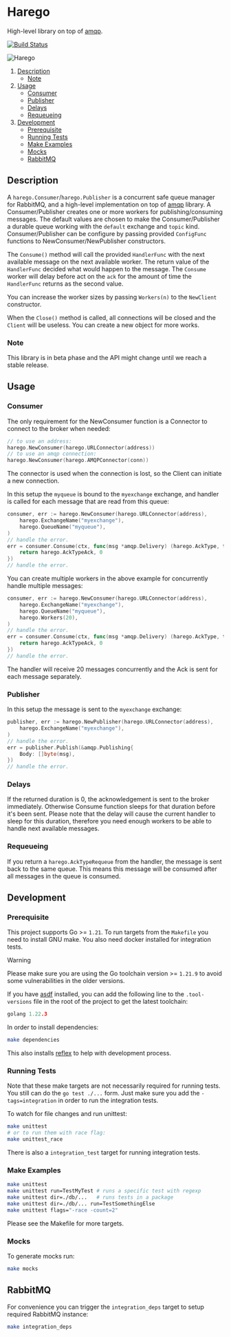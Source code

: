 # Harego

High-level library on top of [amqp][amqp].

[![Build Status](https://travis-ci.com/blokur/harego.svg?token=TM5LRGpEAwKms8UULFDi&branch=master)](https://travis-ci.com/blokur/harego)

![Harego](https://media.giphy.com/media/uNNsPzWVFzfuE/giphy.gif)

1. [Description](#description)
   - [Note](#note)
2. [Usage](#usage)
   - [Consumer](#consumer)
   - [Publisher](#publisher)
   - [Delays](#delays)
   - [Requeueing](#requeueing)
3. [Development](#development)
   - [Prerequisite](#prerequisite)
   - [Running Tests](#running-tests)
   - [Make Examples](#make-examples)
   - [Mocks](#mocks)
   - [RabbitMQ](#rabbitmq)

## Description

A `harego.Consumer`/`harego.Publisher` is a concurrent safe queue manager for
RabbitMQ, and a high-level implementation on top of
[amqp](github.com/rabbitmq/amqp091-go) library. A Consumer/Publisher creates
one or more workers for publishing/consuming messages. The default values are
chosen to make the Consumer/Publisher a durable queue working with the
`default` exchange and `topic` kind. Consumer/Publisher can be configure by
passing provided `ConfigFunc` functions to NewConsumer/NewPublisher
constructors.

The `Consume()` method will call the provided `HandlerFunc` with the next
available message on the next available worker. The return value of the
`HandlerFunc` decided what would happen to the message. The `Consume` worker
will delay before act on the `ack` for the amount of time the `HandlerFunc`
returns as the second value.

You can increase the worker sizes by passing `Workers(n)` to the `NewClient`
constructor.

When the `Close()` method is called, all connections will be closed and the
`Client` will be useless. You can create a new object for more works.

### Note

This library is in beta phase and the API might change until we reach a stable
release.

## Usage

### Consumer

The only requirement for the NewConsumer function is a Connector to connect to
the broker when needed:

```go
// to use an address:
harego.NewConsumer(harego.URLConnector(address))
// to use an amqp connection:
harego.NewConsumer(harego.AMQPConnector(conn))
```

The connector is used when the connection is lost, so the Client can initiate a
new connection.

In this setup the `myqueue` is bound to the `myexchange` exchange, and handler
is called for each message that are read from this queue:

```go
consumer, err := harego.NewConsumer(harego.URLConnector(address),
	harego.ExchangeName("myexchange"),
	harego.QueueName("myqueue"),
)
// handle the error.
err = consumer.Consume(ctx, func(msg *amqp.Delivery) (harego.AckType, time.Duration) {
	return harego.AckTypeAck, 0
})
// handle the error.
```

You can create multiple workers in the above example for concurrently handle
multiple messages:

```go
consumer, err := harego.NewConsumer(harego.URLConnector(address),
	harego.ExchangeName("myexchange"),
	harego.QueueName("myqueue"),
	harego.Workers(20),
)
// handle the error.
err = consumer.Consume(ctx, func(msg *amqp.Delivery) (harego.AckType, time.Duration) {
	return harego.AckTypeAck, 0
})
// handle the error.
```

The handler will receive 20 messages concurrently and the Ack is sent for each
message separately.

### Publisher

In this setup the message is sent to the `myexchange` exchange:

```go
publisher, err := harego.NewPublisher(harego.URLConnector(address),
	harego.ExchangeName("myexchange"),
)
// handle the error.
err = publisher.Publish(&amqp.Publishing{
	Body: []byte(msg),
})
// handle the error.
```

### Delays

If the returned duration is 0, the acknowledgement is sent to the broker
immediately. Otherwise Consume function sleeps for that duration before it's
been sent. Please note that the delay will cause the current handler to sleep
for this duration, therefore you need enough workers to be able to handle next
available messages.

### Requeueing

If you return a `harego.AckTypeRequeue` from the handler, the message is sent
back to the same queue. This means this message will be consumed after all
messages in the queue is consumed.

## Development

### Prerequisite

This project supports Go >= `1.21`. To run targets from the `Makefile` you
need to install GNU make. You also need docker installed for integration tests.

> [!WARNING]
> Please make sure you are using the Go toolchain version >= `1.21.9` to avoid
> some vulnerabilities in the older versions.

If you have [asdf][asdf] installed, you can add the following line to the
`.tool-versions` file in the root of the project to get the latest toolchain:

```go
golang 1.22.3
```

In order to install dependencies:

```bash
make dependencies
```

This also installs [reflex][reflex] to help with development process.

### Running Tests

Note that these make targets are not necessarily required for running tests.
You still can do the `go test ./...` form. Just make sure you add the
`-tags=integration` in order to run the integration tests.

To watch for file changes and run unittest:

```bash
make unittest
# or to run them with race flag:
make unittest_race
```

There is also a `integration_test` target for running integration tests.

### Make Examples

```bash
make unittest
make unittest run=TestMyTest # runs a specific test with regexp
make unittest dir=./db/...   # runs tests in a package
make unittest dir=./db/... run=TestSomethingElse
make unittest flags="-race -count=2"
```

Please see the Makefile for more targets.

### Mocks

To generate mocks run:

```bash
make mocks
```

## RabbitMQ

For convenience you can trigger the `integration_deps` target to setup required
RabbitMQ instance:

```bash
make integration_deps
```

[reflex]: https://github.com/cespare/reflex
[amqp]: https://github.com/rabbitmq/amqp091-go
[asdf]: https://github.com/asdf-vm/asdf
